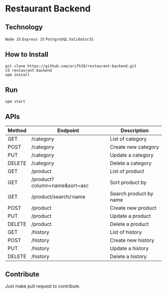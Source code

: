 # Restaurant Backend
## Technology
`Node JS`
`Express JS`
`PostgreSQL`
`ValidatorJS`

## How to Install
```
git clone https://github.com/arifh19/restaurant-backend.git
cd restaurant-backend
npm install
```

## Run
```
npm start
```


## APIs
| Method | Endpoint | Description |
| --- | --- | --- |
| GET | /category | List of category  |
| POST | /category | Create new category  |
| PUT | /category | Update a category  |
| DELETE | /category | Delete a category  |
| GET | /product | List of product  |
| GET | /product?column=name&sort=asc | Sort product by  |
| GET | /product/search/:name | Search product by name  |
| POST | /product | Create new product  |
| PUT | /product | Update a product  |
| DELETE | /product | Delete a product  |
| GET | /history | List of history  |
| POST | /history | Create new history  |
| PUT | /history | Update a history  |
| DELETE | /history | Delete a history  |


## Contribute
Just make pull request to contribute. 

